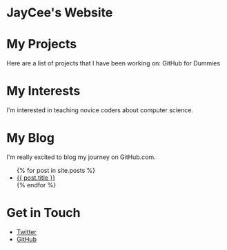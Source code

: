# JayCee's Website

# My Projects
Here are a list of projects that I have been working on:
GitHub for Dummies

# My Interests
I'm interested in teaching novice coders about computer science.

# My Blog
I'm really excited to blog my journey on GitHub.com.
<ul>
  {% for post in site.posts %}
    <li>
      <a href="{{ post.url }}">{{ post.title }}</a>
    </li>
    {% endfor %}
</ul>

# Get in Touch
<ul>
<li><a href="https://twitter.com/{{site.jaccee}}">Twitter</a></li>
<li><a href="https://github.com/{{site.jaccee20}}">GitHub</a></li>
</ul>

